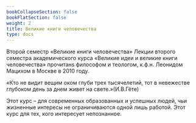 ```yaml
---
bookCollapseSection: false
bookFlatSection: false
weight: 2
title: Великие книги человечества
type: docs
---
```


Второй семестр
«Великие книги человечества»
Лекции второго семестра академического курса «Великие идеи и великие книги человечества» прочитанs философом и теологом, к.ф.н. Леонидом Мацихом в Москве в 2010 году.

«Кто не видит вещим оком глуби трех тысячелетий, тот в невежестве глубоком день за днем живет на свете.»(И.В.Гёте)

Этот курс – для современных образованных и успешных людей, чьи жизненные интересы не ограничиваются одной лишь работой. Этот курс для тех, кого интересует непознанное.